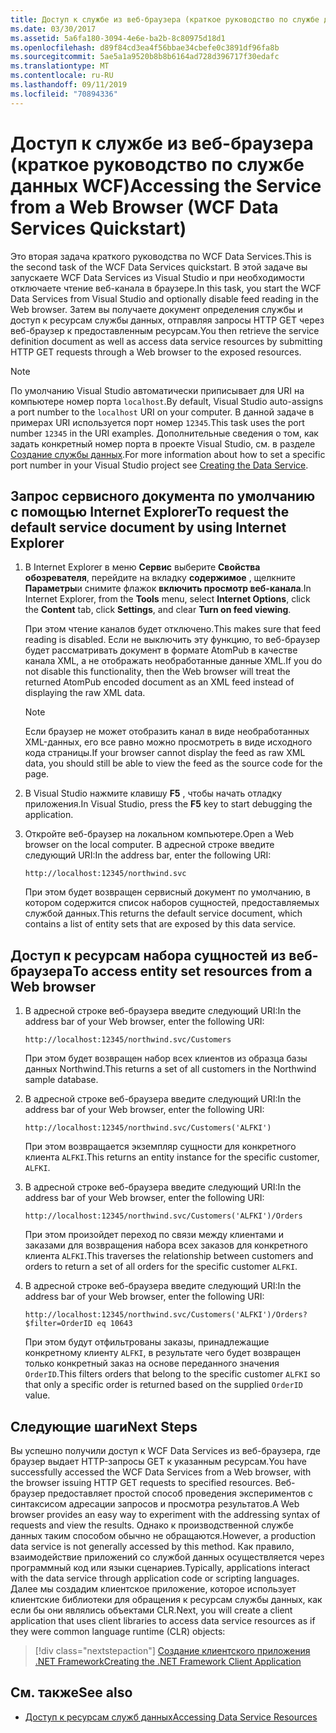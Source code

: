 ```yaml
---
title: Доступ к службе из веб-браузера (краткое руководство по службе данных WCF)
ms.date: 03/30/2017
ms.assetid: 5a6fa180-3094-4e6e-ba2b-8c80975d18d1
ms.openlocfilehash: d89f84cd3ea4f56bbae34cbefe0c3891df96fa8b
ms.sourcegitcommit: 5ae5a1a9520b8b8b6164ad728d396717f30edafc
ms.translationtype: MT
ms.contentlocale: ru-RU
ms.lasthandoff: 09/11/2019
ms.locfileid: "70894336"
---
```

# <a name="accessing-the-service-from-a-web-browser-wcf-data-services-quickstart"></a><span data-ttu-id="b96f5-102">Доступ к службе из веб-браузера (краткое руководство по службе данных WCF)</span><span class="sxs-lookup"><span data-stu-id="b96f5-102">Accessing the Service from a Web Browser (WCF Data Services Quickstart)</span></span>

<span data-ttu-id="b96f5-103">Это вторая задача краткого руководства по WCF Data Services.</span><span class="sxs-lookup"><span data-stu-id="b96f5-103">This is the second task of the WCF Data Services quickstart.</span></span> <span data-ttu-id="b96f5-104">В этой задаче вы запускаете WCF Data Services из Visual Studio и при необходимости отключаете чтение веб-канала в браузере.</span><span class="sxs-lookup"><span data-stu-id="b96f5-104">In this task, you start the WCF Data Services from Visual Studio and optionally disable feed reading in the Web browser.</span></span> <span data-ttu-id="b96f5-105">Затем вы получаете документ определения службы и доступ к ресурсам службы данных, отправляя запросы HTTP GET через веб-браузер к предоставленным ресурсам.</span><span class="sxs-lookup"><span data-stu-id="b96f5-105">You then retrieve the service definition document as well as access data service resources by submitting HTTP GET requests through a Web browser to the exposed resources.</span></span>

> [!NOTE]
> <span data-ttu-id="b96f5-106">По умолчанию Visual Studio автоматически приписывает для URI на компьютере номер порта `localhost`.</span><span class="sxs-lookup"><span data-stu-id="b96f5-106">By default, Visual Studio auto-assigns a port number to the `localhost` URI on your computer.</span></span> <span data-ttu-id="b96f5-107">В данной задаче в примерах URI используется порт номер `12345`.</span><span class="sxs-lookup"><span data-stu-id="b96f5-107">This task uses the port number `12345` in the URI examples.</span></span> <span data-ttu-id="b96f5-108">Дополнительные сведения о том, как задать конкретный номер порта в проекте Visual Studio, см. в разделе [Создание службы данных](creating-the-data-service.md).</span><span class="sxs-lookup"><span data-stu-id="b96f5-108">For more information about how to set a specific port number in your Visual Studio project see [Creating the Data Service](creating-the-data-service.md).</span></span>

## <a name="to-request-the-default-service-document-by-using-internet-explorer"></a><span data-ttu-id="b96f5-109">Запрос сервисного документа по умолчанию с помощью Internet Explorer</span><span class="sxs-lookup"><span data-stu-id="b96f5-109">To request the default service document by using Internet Explorer</span></span>

1. <span data-ttu-id="b96f5-110">В Internet Explorer в меню **Сервис** выберите **Свойства обозревателя**, перейдите на вкладку **содержимое** , щелкните **Параметры**и снимите флажок **включить просмотр веб-канала**.</span><span class="sxs-lookup"><span data-stu-id="b96f5-110">In Internet Explorer, from the **Tools** menu, select **Internet Options**, click the **Content** tab, click **Settings**, and clear **Turn on feed viewing**.</span></span>

     <span data-ttu-id="b96f5-111">При этом чтение каналов будет отключено.</span><span class="sxs-lookup"><span data-stu-id="b96f5-111">This makes sure that feed reading is disabled.</span></span> <span data-ttu-id="b96f5-112">Если не выключить эту функцию, то веб-браузер будет рассматривать документ в формате AtomPub в качестве канала XML, а не отображать необработанные данные XML.</span><span class="sxs-lookup"><span data-stu-id="b96f5-112">If you do not disable this functionality, then the Web browser will treat the returned AtomPub encoded document as an XML feed instead of displaying the raw XML data.</span></span>

    > [!NOTE]
    > <span data-ttu-id="b96f5-113">Если браузер не может отобразить канал в виде необработанных XML-данных, его все равно можно просмотреть в виде исходного кода страницы.</span><span class="sxs-lookup"><span data-stu-id="b96f5-113">If your browser cannot display the feed as raw XML data, you should still be able to view the feed as the source code for the page.</span></span>

2. <span data-ttu-id="b96f5-114">В Visual Studio нажмите клавишу **F5** , чтобы начать отладку приложения.</span><span class="sxs-lookup"><span data-stu-id="b96f5-114">In Visual Studio, press the **F5** key to start debugging the application.</span></span>

3. <span data-ttu-id="b96f5-115">Откройте веб-браузер на локальном компьютере.</span><span class="sxs-lookup"><span data-stu-id="b96f5-115">Open a Web browser on the local computer.</span></span> <span data-ttu-id="b96f5-116">В адресной строке введите следующий URI:</span><span class="sxs-lookup"><span data-stu-id="b96f5-116">In the address bar, enter the following URI:</span></span>

    ```http
    http://localhost:12345/northwind.svc
    ```

     <span data-ttu-id="b96f5-117">При этом будет возвращен сервисный документ по умолчанию, в котором содержится список наборов сущностей, предоставляемых службой данных.</span><span class="sxs-lookup"><span data-stu-id="b96f5-117">This returns the default service document, which contains a list of entity sets that are exposed by this data service.</span></span>

## <a name="to-access-entity-set-resources-from-a-web-browser"></a><span data-ttu-id="b96f5-118">Доступ к ресурсам набора сущностей из веб-браузера</span><span class="sxs-lookup"><span data-stu-id="b96f5-118">To access entity set resources from a Web browser</span></span>

1. <span data-ttu-id="b96f5-119">В адресной строке веб-браузера введите следующий URI:</span><span class="sxs-lookup"><span data-stu-id="b96f5-119">In the address bar of your Web browser, enter the following URI:</span></span>

    ```http
    http://localhost:12345/northwind.svc/Customers
    ```

     <span data-ttu-id="b96f5-120">При этом будет возвращен набор всех клиентов из образца базы данных Northwind.</span><span class="sxs-lookup"><span data-stu-id="b96f5-120">This returns a set of all customers in the Northwind sample database.</span></span>

2. <span data-ttu-id="b96f5-121">В адресной строке веб-браузера введите следующий URI:</span><span class="sxs-lookup"><span data-stu-id="b96f5-121">In the address bar of your Web browser, enter the following URI:</span></span>

    ```http
    http://localhost:12345/northwind.svc/Customers('ALFKI')
    ```

     <span data-ttu-id="b96f5-122">При этом возвращается экземпляр сущности для конкретного клиента `ALFKI`.</span><span class="sxs-lookup"><span data-stu-id="b96f5-122">This returns an entity instance for the specific customer, `ALFKI`.</span></span>

3. <span data-ttu-id="b96f5-123">В адресной строке веб-браузера введите следующий URI:</span><span class="sxs-lookup"><span data-stu-id="b96f5-123">In the address bar of your Web browser, enter the following URI:</span></span>

    ```http
    http://localhost:12345/northwind.svc/Customers('ALFKI')/Orders
    ```

     <span data-ttu-id="b96f5-124">При этом произойдет переход по связи между клиентами и заказами для возвращения набора всех заказов для конкретного клиента `ALFKI`.</span><span class="sxs-lookup"><span data-stu-id="b96f5-124">This traverses the relationship between customers and orders to return a set of all orders for the specific customer `ALFKI`.</span></span>

4. <span data-ttu-id="b96f5-125">В адресной строке веб-браузера введите следующий URI:</span><span class="sxs-lookup"><span data-stu-id="b96f5-125">In the address bar of your Web browser, enter the following URI:</span></span>

    ```http
    http://localhost:12345/northwind.svc/Customers('ALFKI')/Orders?$filter=OrderID eq 10643
    ```

     <span data-ttu-id="b96f5-126">При этом будут отфильтрованы заказы, принадлежащие конкретному клиенту `ALFKI`, в результате чего будет возвращен только конкретный заказ на основе переданного значения `OrderID`.</span><span class="sxs-lookup"><span data-stu-id="b96f5-126">This filters orders that belong to the specific customer `ALFKI` so that only a specific order is returned based on the supplied `OrderID` value.</span></span>

## <a name="next-steps"></a><span data-ttu-id="b96f5-127">Следующие шаги</span><span class="sxs-lookup"><span data-stu-id="b96f5-127">Next Steps</span></span>

<span data-ttu-id="b96f5-128">Вы успешно получили доступ к WCF Data Services из веб-браузера, где браузер выдает HTTP-запросы GET к указанным ресурсам.</span><span class="sxs-lookup"><span data-stu-id="b96f5-128">You have successfully accessed the WCF Data Services from a Web browser, with the browser issuing HTTP GET requests to specified resources.</span></span> <span data-ttu-id="b96f5-129">Веб-браузер предоставляет простой способ проведения экспериментов с синтаксисом адресации запросов и просмотра результатов.</span><span class="sxs-lookup"><span data-stu-id="b96f5-129">A Web browser provides an easy way to experiment with the addressing syntax of requests and view the results.</span></span> <span data-ttu-id="b96f5-130">Однако к производственной службе данных таким способом обычно не обращаются.</span><span class="sxs-lookup"><span data-stu-id="b96f5-130">However, a production data service is not generally accessed by this method.</span></span> <span data-ttu-id="b96f5-131">Как правило, взаимодействие приложений со службой данных осуществляется через программный код или языки сценариев.</span><span class="sxs-lookup"><span data-stu-id="b96f5-131">Typically, applications interact with the data service through application code or scripting languages.</span></span> <span data-ttu-id="b96f5-132">Далее мы создадим клиентское приложение, которое использует клиентские библиотеки для обращения к ресурсам службы данных, как если бы они являлись объектами CLR.</span><span class="sxs-lookup"><span data-stu-id="b96f5-132">Next, you will create a client application that uses client libraries to access data service resources as if they were common language runtime (CLR) objects:</span></span>

> [!div class="nextstepaction"]
> [<span data-ttu-id="b96f5-133">Создание клиентского приложения .NET Framework</span><span class="sxs-lookup"><span data-stu-id="b96f5-133">Creating the .NET Framework Client Application</span></span>](creating-the-dotnet-client-application-wcf-data-services-quickstart.md)

## <a name="see-also"></a><span data-ttu-id="b96f5-134">См. также</span><span class="sxs-lookup"><span data-stu-id="b96f5-134">See also</span></span>

- [<span data-ttu-id="b96f5-135">Доступ к ресурсам служб данных</span><span class="sxs-lookup"><span data-stu-id="b96f5-135">Accessing Data Service Resources</span></span>](accessing-data-service-resources-wcf-data-services.md)
